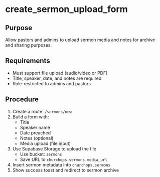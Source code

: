 # create_sermon_upload_form

## Purpose
Allow pastors and admins to upload sermon media and notes for archive and sharing purposes.

## Requirements
- Must support file upload (audio/video or PDF)
- Title, speaker, date, and notes are required
- Role-restricted to admins and pastors

## Procedure
1. Create a route: `/sermons/new`
2. Build a form with:
   - Title
   - Speaker name
   - Date preached
   - Notes (optional)
   - Media upload (file input)
3. Use Supabase Storage to upload the file
   - Use bucket: `sermons`
   - Save URL to `churchops.sermons.media_url`
4. Insert sermon metadata into `churchops.sermons`
5. Show success toast and redirect to sermon archive
